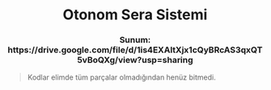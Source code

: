 <h1 align="center">Otonom Sera Sistemi</h1>
<h3 align="center">Sunum: https://drive.google.com/file/d/1is4EXAltXjx1cQyBRcAS3qxQT5vBoQXg/view?usp=sharing</h3>


> Kodlar elimde tüm parçalar olmadığından henüz bitmedi.
